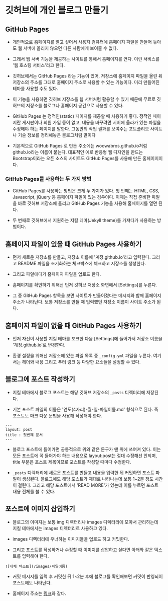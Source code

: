 # 깃허브에 개인 블로그 만들기

## GitHub Pages

* 개인적으로 홈페이지를 열고 싶어서 사용자 컴퓨터에 홈페이지 파일을 만들어 놓아도 웹 서버에 올리지 않으면 다른 사람에게 보여줄 수 없다.

*  그래서 웹 서버 기능을 제공하는 사이트를 통해서 홈페이지를 연다. 이런 서비스를 '웹 호스팅 서비스'라고 한다.

* 깃허브에서는 GitHub Pages 라는 기능이 있어, 저장소에 홈페이지 파일을 올린 뒤 저장소의 주소를 그대로 홈페이지 주소로 사용할 수 있는 기능이다. 미리 만들어진 테마를 사용할 수도 있다.

* 이 기능을 사용하면 깃허브 저장소를 웹 서버처럼 활용할 수 있기 때문에 무료로 깃허브의 저장소를 블로그나 홈페이지 공간으로 사용할 수 있다.

* GitHub Pages 는 정적인(static) 페이지를 제공할 때 사용하기 좋다. 정적인 페이지란 게시판이나 회원 가입 등이 없고, 내용을 바꾸려면 서버에 올라가 있는 파일을 수정해야 하는 페이지를 말한다. 그동안의 작업 결과를 보여주는 포트폴리오 사이트나 기술 정보를 정리해놓은 블로그처럼 말이다

* 기본적으로 GitHub Pages 로 만든 주소에는 woowabros.github.io처럼 github.io라는 이름이 붙는다. 대표적인 예로 반응형 웹 디자인을 만드는 Bootstrap이라는 오픈 소스의 사이트도 GitHub Pages를 사용해 만든 홈페이지이다.

### GitHub Pages를 사용하는 두 가지 방법

* GitHub Pages를 사용하는 방법은 크게 두 가지가 있다. 첫 번째는 HTML, CSS, Javascript, jQuery 등 홈페이지 파일이 있는 경우이다. 이때는 직접 준비한 파일을 바로 깃허브 저장소에 올리고 GitHub Pages 기능을 사용해 홈페이지를 열면 된다.

* 두 번째로 깃허브에서 지원하는 지킬 테마(Jekyll theme)를 가져다가 사용하는 방법이다.

## 홈페이지 파일이 있을 때 GitHub Pages 사용하기

* 먼저 새로운 저장소를 만들고, 저장소 이름에 '계정.github.io'라고 입력한다. 그리고 README 파일을 초기화하는 체크박스에 체크하고 저장소를 생성한다.

* 그리고 파일에다가 홈페이지 파일을 업로드 한다.

* 홈페이지를 확인하기 위해선 먼저 깃허브 저장소 화면에서 [Settings]를 누른다.

* 그 중 GitHub Pages 항목을 보면 사이트가 만들어졌다는 메시지와 함께 홈페이지 주소가 나타난다. 보통 저장소를 만들 때 입력했던 저장소 이름이 사이트 주소가 된다.

## 홈페이지 파일이 없을 때 GitHub Pages 사용하기

* 먼저 자신이 사용할 지킬 테마를 포크한 다음 [Settings]에 들어가서 저장소 이름을 '계정.github.io'로 변경한다.

* 환경 설정을 위해선 저장소에 있는 파일 목록 중 ```_config.yml``` 파일을 누른다. 여기서는 헤더와 내용 그리고 푸터 링크 등 다양한 요소들을 설정할 수 있다.

## 블로그에 포스트 작성하기

* 지킬 테마에서 블로그 포스트는 해당 깃허브 저장소의 ```_posts``` 디렉터리에 저장된다.

* 기본 포스트 파일의 이름은 '연도(4자리)-월-일-파일이름.md' 형식으로 된다. 즉 포스트도 마크 다운 문법을 사용해 작성해야 한다.

```
---
layout: post
title : 첫번째 문서
---
```

* 블로그 포스트에 들어가면 공통적으로 위와 같은 문구가 맨 위에 쓰여져 있다. 이는 모든 포스트에 꼭 들어가야 하는 내용으로 layout:post는 절대 수정해선 안되며, title 부분은 포스트 제목이므로 포스트를 작성할 때마다 수정한다.

* ```_posts``` 디렉터리에 새로운 포스트를 만들고 내용을 입력한 뒤 커밋하면 포스트 파일이 생성된다. 블로그에도 해당 포스트가 제대로 나타나는데 보통 1~2분 정도 시간이 걸린다. 그리고 해당 포스트에서 'READ MORE'가 있는데 이를 누르면 포스트 내용 전체를 볼 수 있다.

## 포스트에 이미지 삽입하기

* 블로그의 이미지는 보통 img 디렉터리나 images 디렉터리에 모아서 관리하는데 지킬 테마에서는 images 디렉터리르 사용하고 있다.

* images 디렉터리에 우너하는 이미지들을 업로드 하고 커밋한다. 

* 그리고 포스트를 작성하거나 수정할 때 이미지를 삽압하고 싶다면 아래와 같은 텍스트를 입력해야 한다.

```
![대체 텍스트](/images/파일이름)
```

* 커밋 메시지를 입력 후 커밋한 뒤 1~2분 후에 블로그를 확인해보면 커밋이 반영되어 포스트에도 나타난다.

* 홈페이지 주소는 [링크](https://woni0114.github.io/)와 같다.
